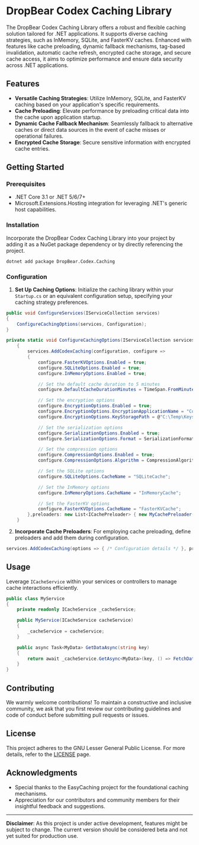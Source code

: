# DropBear Codex Caching Library

The DropBear Codex Caching Library offers a robust and flexible caching solution tailored for .NET applications. It
supports diverse caching strategies, such as InMemory, SQLite, and FasterKV caches. Enhanced with features like cache
preloading, dynamic fallback mechanisms, tag-based invalidation, automatic cache refresh, encrypted cache storage, and
secure cache access, it aims to optimize performance and ensure data security across .NET applications.

## Features

- **Versatile Caching Strategies**: Utilize InMemory, SQLite, and FasterKV caching based on your application's specific
  requirements.
- **Cache Preloading**: Elevate performance by preloading critical data into the cache upon application startup.
- **Dynamic Cache Fallback Mechanism**: Seamlessly fallback to alternative caches or direct data sources in the event of
  cache misses or operational failures.
- **Encrypted Cache Storage**: Secure sensitive information with encrypted cache entries.

## Getting Started

### Prerequisites

- .NET Core 3.1 or .NET 5/6/7+
- Microsoft.Extensions.Hosting integration for leveraging .NET's generic host capabilities.

### Installation

Incorporate the DropBear Codex Caching Library into your project by adding it as a NuGet package dependency or by
directly referencing the project.

```bash
dotnet add package DropBear.Codex.Caching
```

### Configuration

1. **Set Up Caching Options**: Initialize the caching library within your `Startup.cs` or an equivalent configuration
   setup, specifying your caching strategy preferences.

```csharp
public void ConfigureServices(IServiceCollection services)
{
    ConfigureCachingOptions(services, Configuration);
}

private static void ConfigureCachingOptions(IServiceCollection services, IConfiguration configuration)
    {
        services.AddCodexCaching(configuration, configure =>
        {
            configure.FasterKVOptions.Enabled = true;
            configure.SQLiteOptions.Enabled = true;
            configure.InMemoryOptions.Enabled = true;

            // Set the default cache duration to 5 minutes
            configure.DefaultCacheDurationMinutes = TimeSpan.FromMinutes(5);

            // Set the encryption options
            configure.EncryptionOptions.Enabled = true;
            configure.EncryptionOptions.EncryptionApplicationName = "CodexCaching";
            configure.EncryptionOptions.KeyStoragePath = @"C:\Temp\Keys";

            // Set the serialization options
            configure.SerializationOptions.Enabled = true;
            configure.SerializationOptions.Format = SerializationFormat.MessagePack;

            // Set the compression options
            configure.CompressionOptions.Enabled = true;
            configure.CompressionOptions.Algorithm = CompressionAlgorithm.LZ4;

            // Set the SQLite options
            configure.SQLiteOptions.CacheName = "SQLiteCache";

            // Set the InMemory options
            configure.InMemoryOptions.CacheName = "InMemoryCache";

            // Set the FasterKV options
            configure.FasterKVOptions.CacheName = "FasterKVCache";
        },preloaders: new List<ICachePreloader> { new MyCachePreloader() });
    }
```

2. **Incorporate Cache Preloaders**: For employing cache preloading, define preloaders and add them during
   configuration.

```csharp
services.AddCodexCaching(options => { /* Configuration details */ }, preloaders: new List<ICachePreloader> { new MyCachePreloader() });
```

## Usage

Leverage `ICacheService` within your services or controllers to manage cache interactions efficiently.

```csharp
public class MyService
{
    private readonly ICacheService _cacheService;

    public MyService(ICacheService cacheService)
    {
        _cacheService = cacheService;
    }

    public async Task<MyData> GetDataAsync(string key)
    {
        return await _cacheService.GetAsync<MyData>(key, () => FetchDataFromStore(key));
    }
}
```

## Contributing

We warmly welcome contributions! To maintain a constructive and inclusive community, we ask that you first review our
contributing guidelines and code of conduct before submitting pull requests or issues.

## License

This project adheres to the GNU Lesser General Public License. For more details, refer to
the [LICENSE](https://en.wikipedia.org/wiki/GNU_Lesser_General_Public_License) page.

## Acknowledgments

- Special thanks to the EasyCaching project for the foundational caching mechanisms.
- Appreciation for our contributors and community members for their insightful feedback and suggestions.

---

**Disclaimer**: As this project is under active development, features might be subject to change. The current version
should be considered beta and not yet suited for production use.
